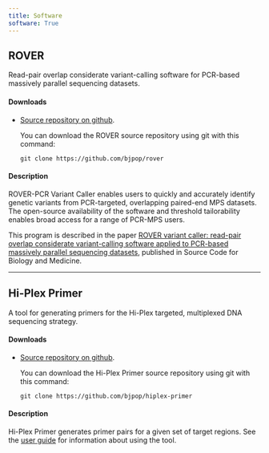 ```yaml
---
title: Software
software: True
---
```


## ROVER 

Read-pair overlap considerate variant-calling software for PCR-based massively parallel sequencing datasets.

#### Downloads

* [Source repository on github](https://github.com/bjpop/rover).

    You can download the ROVER source repository using git with this command:

    `git clone https://github.com/bjpop/rover` 

#### Description 

ROVER-PCR Variant Caller enables users to quickly and accurately identify
genetic variants from PCR-targeted, overlapping paired-end MPS datasets. The
open-source availability of the software and threshold tailorability enables
broad access for a range of PCR-MPS users.

This program is described in the paper [ROVER variant caller: read-pair overlap considerate variant-calling software
   applied to PCR-based massively parallel sequencing datasets](http://www.scfbm.org/content/9/1/3), published in Source Code for Biology and Medicine.

****

## Hi-Plex Primer

A tool for generating primers for the Hi-Plex targeted, multiplexed DNA sequencing strategy. 

#### Downloads

* [Source repository on github](https://github.com/bjpop/hiplex-primer).

    You can download the Hi-Plex Primer source repository using git with this command:

    `git clone https://github.com/bjpop/hiplex-primer` 

#### Description 

Hi-Plex Primer generates primer pairs for a given set of target regions. See the [user guide](http://bjpop.github.io/hiplex-primer/) for information about using the tool.
